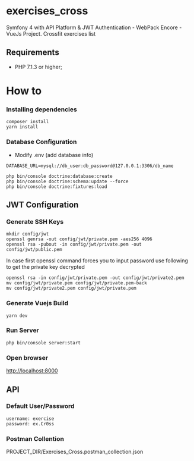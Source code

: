 # exercises_cross
Symfony 4 with API Platform & JWT Authentication - WebPack Encore - VueJs Project. Crossfit exercises list

## Requirements

* PHP 7.1.3 or higher;

# How to

### Installing dependencies
```
composer install
yarn install
```

### Database Configuration

* Modify .env (add database info)
```
DATABASE_URL=mysql://db_user:db_password@127.0.0.1:3306/db_name
```

```
php bin/console doctrine:database:create
php bin/console doctrine:schema:update --force
php bin/console doctrine:fixtures:load
```

## JWT Configuration
### Generate SSH Keys

```
mkdir config/jwt
openssl genrsa -out config/jwt/private.pem -aes256 4096
openssl rsa -pubout -in config/jwt/private.pem -out config/jwt/public.pem
```
In case first openssl command forces you to input password use following to get the private key decrypted
```
openssl rsa -in config/jwt/private.pem -out config/jwt/private2.pem
mv config/jwt/private.pem config/jwt/private.pem-back
mv config/jwt/private2.pem config/jwt/private.pem
```

### Generate Vuejs Build
```
yarn dev
```

### Run Server
```
php bin/console server:start
```

### Open browser

[http://localhost:8000](http://localhost:8000)


## API

### Default User/Password
```
username: exercise
password: ex.Cr0ss
```

### Postman Collention
PROJECT_DIR/Exercises_Cross.postman_collection.json
